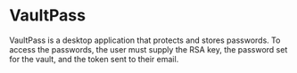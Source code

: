 # VaultPass
VaultPass is a desktop application that protects and stores passwords. To access the passwords, the user must supply the RSA key, the password set for the vault,  and the token sent to their email.
